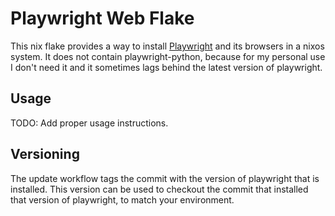 # Playwright Web Flake

This nix flake provides a way to install [Playwright](https://playwright.dev/) and its browsers in a nixos system.
It does not contain playwright-python, because for my personal use I don't need it and it sometimes lags behind the latest version of playwright.

## Usage

TODO: Add proper usage instructions.

## Versioning

The update workflow tags the commit with the version of playwright that is installed. This version can be used to checkout the commit that installed that version of playwright, to match your environment.
